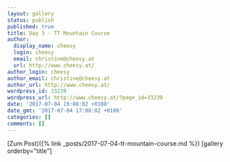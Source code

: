 ```yaml
---
layout: gallery
status: publish
published: true
title: Day 3 - TT Mountain Course
author:
  display_name: cheesy
  login: cheesy
  email: christine@cheesy.at
  url: http://www.cheesy.at/
author_login: cheesy
author_email: christine@cheesy.at
author_url: http://www.cheesy.at/
wordpress_id: 33239
wordpress_url: http://www.cheesy.at/?page_id=33239
date: '2017-07-04 19:08:02 +0100'
date_gmt: '2017-07-04 17:08:02 +0100'
categories: []
comments: []
---
```


[Zum Post]({% link _posts/2017-07-04-tt-mountain-course.md %})
[gallery orderby="title"]
